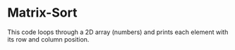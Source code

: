 # Matrix-Sort
This code loops through a 2D array (numbers) and prints each element with its row and column position.

